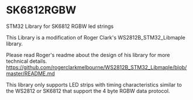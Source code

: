 # SK6812RGBW
STM32 Library for SK6812 RGBW led strings

This Library is a modification of Roger Clark's WS2812B_STM32_Libmaple library.

Please read Roger's readme about the design of his library for more technical details.
https://github.com/rogerclarkmelbourne/WS2812B_STM32_Libmaple/blob/master/README.md


This library only supports LED strips with timing characteristics similar to the WS2812 or SK6812 that support the 4 byte RGBW data protocol.
